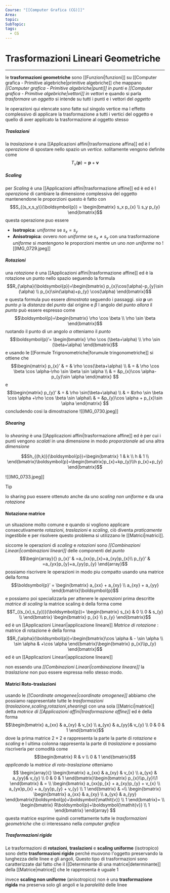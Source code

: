 ```yaml
---
Course: "[[Computer Grafica (CG)]]"
Area: 
topic: 
SubTopic: 
tags:
  - CG
---
```


# Trasformazioni Lineari Geometriche
---
le __trasformazioni geometriche__ sono [[Funzioni|funzioni]] su [[Computer grafica - Primitive algebriche|primitive algebriche]] che mappano _[[Computer grafica - Primitive algebriche|punti]] in punti_ e _[[Computer grafica - Primitive algebriche|vettori]] in vettori_ e quando si parla _trasformare_ un _oggetto_ si intende su tutti i punti e i vettori del _oggetto_ 

le operazioni qui elencate sono fatte sul singolo vertice ma l effetto complessivo di applicare la trasformazione a tutti i vertici del oggetto e quello di aver applicato la trasformazione al oggetto stesso

##### Traslazioni
la _traslazione_ è una [[Applicazioni affini|trasformazione affina]] ed è l  _operazione_ di spostare nello spazio un _vertice_.
solitamente vengono definite come $$T_{v}(\boldsymbol{p})=\boldsymbol{p}+\mathit{
\boldsymbol{v}}$$
##### Scaling
per _Scaling_ è una [[Applicazioni affini|trasformazione affine]] ed è ed è l _operazione_ di cambiare la dimensione complessiva del oggetto mantenendone le proporzioni questo è fatto con $$S_{(s_x,s_y)}(\boldsymbol{p}) = \begin{bmatrix}
s_x p_{x} \\
s_y p_{y}
\end{bmatrix}$$
questa operazione puo essere
- __Isotropica__: _uniforme_ se $s_x=s_y$ 
- __Anisotropica__: ovvero _non uniforme_ se $s_{x} \neq s_{y}$ 
con una trasformazione _uniforme_ si _mantengono_ le proporzioni mentre un uno _non uniforme_ no 
![[IMG_0729.jpeg]]

##### Rotazioni
una _rotazione_ è una [[Applicazioni affini|trasformazione affine]] ed è la rotazione un punto nello spazio seguendo la formula $$R_{\alpha}(\boldsymbol{p})=\begin{bmatrix}
p_{x}\cos(\alpha)-p_{y}\sin (\alpha) \\
p_{x}\sin(\alpha)+p_{y} \cos(\alpha)
\end{bmatrix}$$ e questa formula puo essere _dimostrata_ seguendo i passaggi.
_sia_ $\boldsymbol{p}$ un _punto_ $\rho$ la _distanza_ del _punto_ dal origine e $\beta$ l angolo del _punto_
_allora_ il _punto_  può essere espresso come  $$\boldsymbol{p}=\begin{bmatrix}
\rho \cos \beta \\
\rho \sin \beta
\end{bmatrix}$$
ruotando il punto di un angolo $\alpha$ otteniamo il _punto_ $$\boldsymbol{p}’= \begin{bmatrix}
\rho \cos (\beta+\alpha) \\
\rho \sin (\beta+\alpha)
\end{bmatrix}$$ e usando le [[Formule Trigronometriche|forumule tringonometriche]] si ottiene che $$\begin{matrix}
p_{x}’ & = & \rho \cos(\beta+\alpha) \\
 & = & \rho \cos \beta \cos \alpha-\rho \sin \beta \sin \alpha \\
 & = &p_{x}\cos \alpha-p_{y}\sin \alpha 
\end{matrix}
$$
e $$\begin{matrix}
p_{y}’ & = & \rho \sin(\beta+\alpha) \\
& = &\rho \sin \beta \cos \alpha +\rho \cos \beta \sin \alpha\\
& = &p_{y}\cos \alpha + p_{x}\sin \alpha 
\end{matrix}
$$
concludendo cosi la dimostrazione
![[IMG_0730.jpeg]]



##### Shearing
lo _shearing_ è una [[Applicazioni affini|trasformazione affine]] ed è  per cui i punti vengono _scalati_ in una dimensione in modo _proporzionale_ ad una altra _dimensione_ 

$$Sh_{(h,k)}(\boldsymbol{p})=\begin{bmatrix}
1 & k  \\
h & 1  \\
\end{bmatrix}\boldsymbol{p}=\begin{bmatrix}p_{x}+kp_{y}\\h p_{x}+p_{y}
\end{bmatrix}$$

![[IMG_0733.jpeg]]

>[!tip]
> lo sharing puo essere ottenuto anche da uno _scaling non uniforme_ e da una _rotazione_ 

#### Notazione matrice
un situazione molto comune e quando si vogliono applicare consecutivamente _rotazioni_, _traslazioni_ e _scaling_, ciò diventa _praticamente_ ingestibile e per risolvere questo problema si utilizzano le [[Matrici|matrici]].

siccome le operazioni di _scaling_ e _rotazioni_ sono _[[Combinazioni Lineari|combinazioni lineari]]_ delle componenti del _punto_$$\begin{array}{}
p_{x}’  & =a_{xx}p_{x}+a_{xy}p_{x}\\
p_{y}’ & =a_{yx}p_{y}+a_{yy}p_{y}
\end{array}$$possiamo riscrivere le operazioni in modo piu compatto usando una matrice  della forma $$\boldsymbol{p}’ = \begin{bmatrix}
a_{xx} + a_{xy} \\
a_{xy} + a_{yy}
\end{bmatrix}\boldsymbol{p}$$e possiamo poi specializzarla per attenere le _operazioni_ prima descritte 
_matrice di scaling_
	la matrice scaling è della forma  come $$T_{(s_{x},s_{y})}(\boldsymbol{p})=
	\begin{bmatrix} s_{x}  &  0  \\
    0  & s_{y} \\
    \end{bmatrix} 
    \begin{bmatrix}
    p_{x} \\ p_{y}
    \end{bmatrix}$$ed è un [[Applicazioni Lineari|applicazione lineare]]
_Matrice di rotazione_ :
	matrice di rotazione è della forma $$R_{\alpha}(\boldsymbol{p})=\begin{bmatrix}\cos   \alpha  & - \sin \alpha \\
    \sin \alpha & +\cos \alpha
\end{bmatrix}\begin{bmatrix}
p_{x}\\p_{y}
\end{bmatrix}$$ed è un [[Applicazioni Lineari|applicazione lineare]]

 non essendo una _[[Combinazioni Lineari|combinazione lineare]]_ la  _traslazione_ non puo essere espressa nello stesso modo.
 
#### Matrici Roto-traslazioni
usando le _[[Coordinate omogenee|coordinate omogenee]]_ abbiamo che possiamo rappresentate tutte le _trasformazioni_ (_traslazione_,_scaling_,_rotazioni_,_shearing_) con una sola [[Matrici|matrice]] detta _matrice di [[Applicazioni affini|trasformazione affine]]_ ed è della forma  $$\begin{bmatrix}
a_{xx} & a_{xy} & v_{x} \\
a_{yx}  & a_{yy}& v_{y}  \\
0 & 0 & 1  
\end{bmatrix}$$
dove la prima matrice $2\times 2$ e rappresenta la parte la parte di  _rotazione_ e _scaling_ e l ultima colonna rappresenta la parte di _traslazione_ e possiamo riscriverla  per comodità come  $$\begin{bmatrix}
	R  & v \\
    0 & 1
\end{bmatrix}$$
_applicando_ la _matrice di roto-traslazione_ otteniamo  $$
\begin{array}{}
\begin{bmatrix}
a_{xx} & a_{xy} & v_{x} \\
a_{yx}  & a_{yy}& v_{y}  \\
0  & 0 & 1  
\end{bmatrix}\begin{bmatrix}
p_{x}\\p_{y}\\1
\end{bmatrix} & =  \\
\begin{bmatrix}
a_{xx}p_{x} + a_{xy}p_{y} + v_{x} \\
a_{yx}p_{x} + a_{yy}p_{y} + v_{y}  \\
1
\end{bmatrix}
 & =\\ \begin{bmatrix}
\begin{bmatrix}
a_{xx} & a_{xy} \\
 a_{yx} & a_{yy} 
\end{bmatrix}\boldsymbol{p}+\boldsymbol{\mathit{v}} \\
1 
\end{bmatrix}=  \\
 \begin{bmatrix}
R\boldsymbol{p}+\boldsymbol{\mathit{v}} \\
1 
\end{bmatrix}
\end{array}
$$questa matrice esprime quindi correttamente tutte le _trasformazioni geometriche_ che ci interessano nella _computer grafica_


##### Trasformazioni rigide
Le trasformazioni di __rotazioni__, __traslazioni__ e __scaling uniforme__ (isotropico) sono dette __trasformazioni rigide__ perché muovono l'oggetto preservando la lunghezza delle linee e gli angoli, Questo tipo di trasformazioni sono caratterizzate dal fatto che il [[Determinante di una matrice|determinante]] della [[Matrice|matrice]] che le rappresenta è uguale $1$

invece __scaling non uniforme__ (anisotropico) non è una __trasformazione rigida__ ma preserva solo gli angoli e la _paralelità_ delle linee

